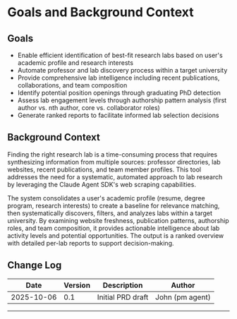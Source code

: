 # Goals and Background Context

## Goals

- Enable efficient identification of best-fit research labs based on user's academic profile and research interests
- Automate professor and lab discovery process within a target university
- Provide comprehensive lab intelligence including recent publications, collaborations, and team composition
- Identify potential position openings through graduating PhD detection
- Assess lab engagement levels through authorship pattern analysis (first author vs. nth author, core vs. collaborator roles)
- Generate ranked reports to facilitate informed lab selection decisions

## Background Context

Finding the right research lab is a time-consuming process that requires synthesizing information from multiple sources: professor directories, lab websites, recent publications, and team member profiles. This tool addresses the need for a systematic, automated approach to lab research by leveraging the Claude Agent SDK's web scraping capabilities.

The system consolidates a user's academic profile (resume, degree program, research interests) to create a baseline for relevance matching, then systematically discovers, filters, and analyzes labs within a target university. By examining website freshness, publication patterns, authorship roles, and team composition, it provides actionable intelligence about lab activity levels and potential opportunities. The output is a ranked overview with detailed per-lab reports to support decision-making.

## Change Log

| Date | Version | Description | Author |
|------|---------|-------------|--------|
| 2025-10-06 | 0.1 | Initial PRD draft | John (pm agent) |

---
